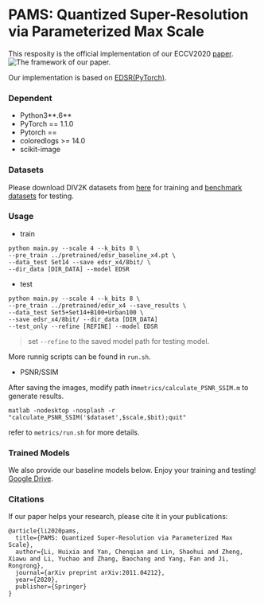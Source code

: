 # PAMS: Quantized Super-Resolution via Parameterized Max Scale

This resposity is the official implementation of our ECCV2020 [paper](https://arxiv.org/pdf/2011.04212.pdf).
![The framework of our paper.](https://github.com/colorjam/PAMS/blob/master/img/pams.png)

Our implementation is based on [EDSR(PyTorch)](https://github.com/thstkdgus35/EDSR-PyTorch).
### Dependent
* Python3**.6**
* PyTorch == 1.1.0
* Pytorch == 
* coloredlogs >= 14.0
* scikit-image

### Datasets
Please download DIV2K datasets from [here](https://cv.snu.ac.kr/research/EDSR/DIV2K.tar) for training and [benchmark datasets](https://cv.snu.ac.kr/research/EDSR/benchmark.tar) for testing.

### Usage

* train

```
python main.py --scale 4 --k_bits 8 \
--pre_train ../pretrained/edsr_baseline_x4.pt \
--data_test Set14 --save edsr_x4/8bit/ \
--dir_data [DIR_DATA] --model EDSR               
```

* test

```
python main.py --scale 4 --k_bits 8 \ 
--pre_train ../pretrained/edsr_x4 --save_results \
--data_test Set5+Set14+B100+Urban100 \
--save edsr_x4/8bit/ --dir_data [DIR_DATA]  
--test_only --refine [REFINE] --model EDSR 
```

> set `--refine` to the saved model path for testing model.

More runnig scripts can be found in `run.sh`. 

* PSNR/SSIM

After saving the images, modify path in`metrics/calculate_PSNR_SSIM.m` to generate results.

```
matlab -nodesktop -nosplash -r "calculate_PSNR_SSIM('$dataset',$scale,$bit);quit"
```

refer to `metrics/run.sh` for more details.


### Trained Models
We also provide our baseline models below. Enjoy your training and testing!
[Google Drive](https://drive.google.com/open?id=14p3ZBs8VQdHkMWBa5kv_qN7b0w2qJq6c).


### Citations

If our paper helps your research, please cite it in your publications:
```
@article{li2020pams,
  title={PAMS: Quantized Super-Resolution via Parameterized Max Scale},
  author={Li, Huixia and Yan, Chenqian and Lin, Shaohui and Zheng, Xiawu and Li, Yuchao and Zhang, Baochang and Yang, Fan and Ji, Rongrong},
  journal={arXiv preprint arXiv:2011.04212},
  year={2020},
  publisher={Springer}
}
```